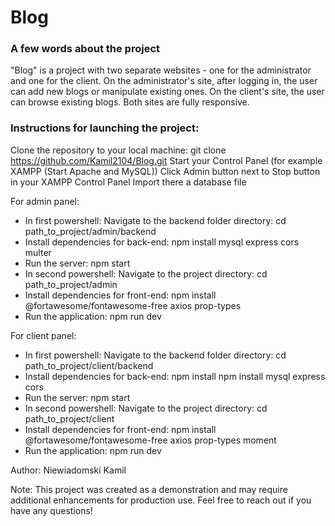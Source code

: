 # Blog

### A few words about the project

"Blog" is a project with two separate websites - one for the administrator and one for the client. On the administrator's site, after logging in, the user can add new blogs or manipulate existing ones. On the client's site, the user can browse existing blogs. Both sites are fully responsive.


### Instructions for launching the project:

Clone the repository to your local machine: git clone https://github.com/Kamil2104/Blog.git
Start your Control Panel (for example XAMPP (Start Apache and MySQL))
Click Admin button next to Stop button in your XAMPP Control Panel
Import there a database file

For admin panel:
- In first powershell: Navigate to the backend folder directory: cd path_to_project/admin/backend
- Install dependencies for back-end: npm install mysql express cors multer
- Run the server: npm start
- In second powershell: Navigate to the project directory: cd path_to_project/admin
- Install dependencies for front-end: npm install @fortawesome/fontawesome-free axios prop-types 
- Run the application: npm run dev

For client panel:
- In first powershell: Navigate to the backend folder directory: cd path_to_project/client/backend
- Install dependencies for back-end: npm install npm install mysql express cors
- Run the server: npm start
- In second powershell: Navigate to the project directory: cd path_to_project/client
- Install dependencies for front-end: npm install @fortawesome/fontawesome-free axios prop-types moment 
- Run the application: npm run dev



Author: Niewiadomski Kamil

Note: This project was created as a demonstration and may require additional enhancements for production use. Feel free to reach out if you have any questions!
